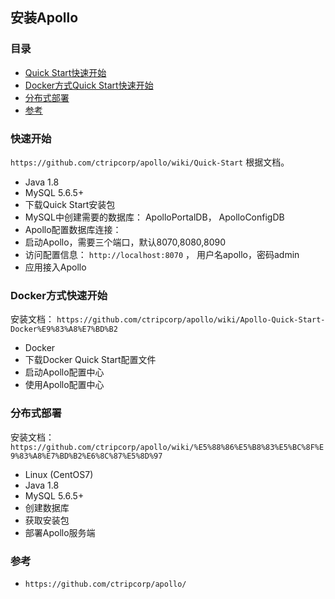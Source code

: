 ## 安装Apollo

### 目录
* [Quick Start快速开始](#快速开始)
* [Docker方式Quick Start快速开始](#Docker方式快速开始)
* [分布式部署](#分布式部署)
* [参考](#参考)

### 快速开始
`https://github.com/ctripcorp/apollo/wiki/Quick-Start` 根据文档。
* Java 1.8
* MySQL 5.6.5+
* 下载Quick Start安装包
* MySQL中创建需要的数据库： ApolloPortalDB， ApolloConfigDB
* Apollo配置数据库连接： 
* 启动Apollo，需要三个端口，默认8070,8080,8090
* 访问配置信息： `http://localhost:8070` ， 用户名apollo，密码admin
* 应用接入Apollo

### Docker方式快速开始
安装文档： 
`https://github.com/ctripcorp/apollo/wiki/Apollo-Quick-Start-Docker%E9%83%A8%E7%BD%B2`

* Docker
* 下载Docker Quick Start配置文件
* 启动Apollo配置中心
* 使用Apollo配置中心

### 分布式部署
安装文档： 
`https://github.com/ctripcorp/apollo/wiki/%E5%88%86%E5%B8%83%E5%BC%8F%E9%83%A8%E7%BD%B2%E6%8C%87%E5%8D%97`

* Linux (CentOS7)
* Java 1.8
* MySQL 5.6.5+
* 创建数据库
* 获取安装包
* 部署Apollo服务端 

### 参考
* `https://github.com/ctripcorp/apollo/`
